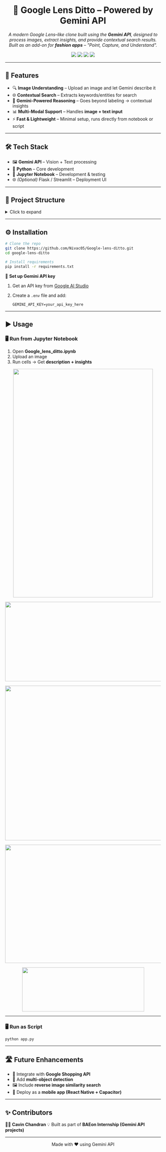 <h1 align="center">📸 Google Lens Ditto – Powered by Gemini API</h1>

<p align="center">
   <i>A modern Google Lens–like clone built using the <b>Gemini API</b>, designed to process images, extract insights, and provide contextual search results.  
   Built as an add-on for <b>fashion apps</b> – "Point, Capture, and Understand".</i>
</p>

<p align="center">
  <img src="https://img.shields.io/badge/Python-3.9-blue?style=for-the-badge&logo=python" />
  <img src="https://img.shields.io/badge/Gemini-API-orange?style=for-the-badge&logo=google" />
  <img src="https://img.shields.io/badge/Status-Active-brightgreen?style=for-the-badge" />
  <img src="https://img.shields.io/badge/License-MIT-purple?style=for-the-badge" />
</p>

---

## 🚀 Features

* 🔍 **Image Understanding** – Upload an image and let Gemini describe it
* 🌐 **Contextual Search** – Extracts keywords/entities for search
* 🧠 **Gemini-Powered Reasoning** – Goes beyond labeling → contextual insights
* 📊 **Multi-Modal Support** – Handles **image + text input**
* ⚡ **Fast & Lightweight** – Minimal setup, runs directly from notebook or script

---

## 🛠️ Tech Stack

* 🖼️ **Gemini API** – Vision + Text processing
* 🐍 **Python** – Core development
* 📓 **Jupyter Notebook** – Development & testing
* 🌐 *(Optional)* Flask / Streamlit – Deployment UI

---

## 📂 Project Structure

<details>
  <summary>Click to expand</summary>

```bash
Google_Lens_Ditto/
├── Google_lens_ditto.ipynb   # Main notebook (development + testing)
├── requirements.txt          # Dependencies
├── README.md                 # Project documentation
└── /assets                   # Sample input images & outputs
```

</details>

---

## ⚙️ Installation

```bash
# Clone the repo
git clone https://github.com/Nivac05/Google-lens-ditto.git
cd google-lens-ditto

# Install requirements
pip install -r requirements.txt
```

🔑 **Set up Gemini API key**

1. Get an API key from [Google AI Studio](https://aistudio.google.com/)
2. Create a `.env` file and add:

   ```
   GEMINI_API_KEY=your_api_key_here
   ```

---

## ▶️ Usage

### 🖥️ Run from Jupyter Notebook

1. Open **Google_lens_ditto.ipynb**
2. Upload an image
3. Run cells → Get **description + insights**

<p align="center">
   <img width="452" height="736" src="https://github.com/user-attachments/assets/6ed40454-1c02-4456-a35d-7601775f9759" />
</p>

<p align="center">
   <img width="608" height="256" src="https://github.com/user-attachments/assets/e0c59986-7fca-4ac1-9b42-b3e3dd415082" />
</p>

<p align="center">
   <img width="904" height="498" src="https://github.com/user-attachments/assets/5d90a217-7301-448d-b162-4bbded4ef284" />
</p>

<p align="center">
   <img width="1186" height="381" src="https://github.com/user-attachments/assets/187a9635-dda9-4e89-b38b-9ed79ca7a7f4" />
</p>

<p align="center">
   <img width="395" height="142" src="https://github.com/user-attachments/assets/a59835f8-74ed-4888-99b2-f028bc091741" />
</p>

---

### 🖥️ Run as Script

```bash
python app.py
```

---

## 🛣️ Future Enhancements

* 🔗 Integrate with **Google Shopping API**
* 🧭 Add **multi-object detection**
* 🖼️ Include **reverse image similarity search**
* 📱 Deploy as a **mobile app (React Native + Capacitor)**

---

## ✨ Contributors

👨‍💻 **Cavin Chandran**
💡 Built as part of **BAEon Internship (Gemini API projects)**

---

<p align="center">
   Made with ❤️ using Gemini API  
</p>





